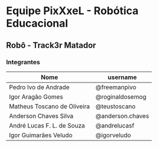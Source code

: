 # Equipe PixXxeL - Robótica Educacional

## Robô - Track3r Matador

### Integrantes

| Nome                        | username         |
|-----------------------------|------------------|
| Pedro Ivo de Andrade        | @freemanpivo     |
| Igor Aragão Gomes           | @roginaldosemog  |
| Matheus Toscano de Oliveira | @teustoscano     |
| Anderson Chaves Silva       | @anderson.chaves |
| André Lucas F. L. de Souza  | @andrelucasf     |
| Igor Guimarães Veludo       | @igorveludo      |
